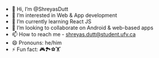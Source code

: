 - 👋 Hi, I’m @ShreyasDutt
- 👀 I’m interested in Web & App development
- 🌱 I’m currently learning React JS
- 💞️ I’m looking to collaborate on Android & web-based apps
- 📫 How to reach me - shreyas.dutt@student.ufv.ca
- 😄 Pronouns: he/him
- ⚡ Fun fact: 🎮🏞️⚽🏋️

<!---
ShreyasDutt/ShreyasDutt is a ✨ special ✨ repository because its `README.md` (this file) appears on your GitHub profile.
You can click the Preview link to take a look at your changes.
--->
